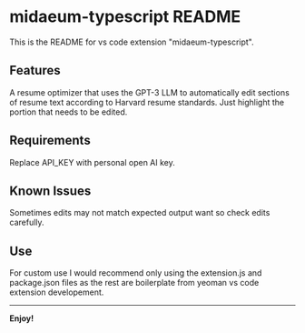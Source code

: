 # midaeum-typescript README

This is the README for vs code extension "midaeum-typescript".

## Features

A resume optimizer that uses the GPT-3 LLM to automatically edit sections of resume text according to Harvard resume standards. Just highlight the portion that needs to be edited.

## Requirements

Replace API_KEY with personal open AI key.

## Known Issues

Sometimes edits may not match expected output want so check edits carefully.

## Use

For custom use I would recommend only using the extension.js and package.json files as the rest are boilerplate from yeoman vs code extension developement.

---

**Enjoy!**
